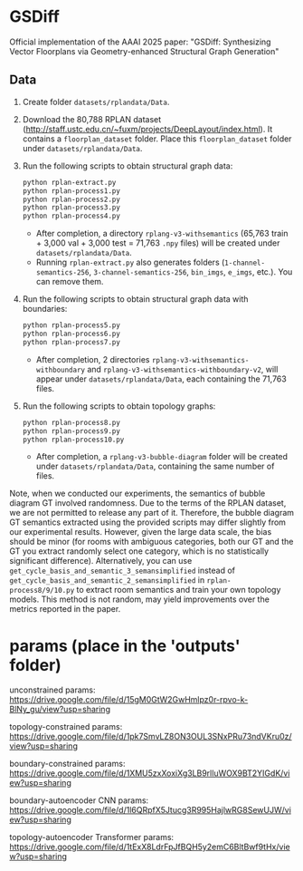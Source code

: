 # GSDiff
Official implementation of the AAAI 2025 paper: "GSDiff: Synthesizing Vector Floorplans via Geometry-enhanced Structural Graph Generation"

## Data
1. Create folder `datasets/rplandata/Data`.
2. Download the 80,788 RPLAN dataset (http://staff.ustc.edu.cn/~fuxm/projects/DeepLayout/index.html). It contains a `floorplan_dataset` folder. Place this `floorplan_dataset` folder under `datasets/rplandata/Data`.
3. Run the following scripts to obtain structural graph data:
   ```bash
   python rplan-extract.py
   python rplan-process1.py
   python rplan-process2.py
   python rplan-process3.py
   python rplan-process4.py
   ```
   - After completion, a directory `rplang-v3-withsemantics` (65,763 train + 3,000 val + 3,000 test = 71,763 `.npy` files) will be created under `datasets/rplandata/Data`.
   - Running `rplan-extract.py` also generates folders (`1-channel-semantics-256`, `3-channel-semantics-256`, `bin_imgs`, `e_imgs`, etc.). You can remove them.

4. Run the following scripts to obtain structural graph data with boundaries:
   ```bash
   python rplan-process5.py
   python rplan-process6.py
   python rplan-process7.py
   ```
   - After completion, 2 directories `rplang-v3-withsemantics-withboundary` and `rplang-v3-withsemantics-withboundary-v2`, will appear under `datasets/rplandata/Data`, each containing the 71,763 files.

5. Run the following scripts to obtain topology graphs:
   ```bash
   python rplan-process8.py
   python rplan-process9.py
   python rplan-process10.py
   ```
   - After completion, a `rplang-v3-bubble-diagram` folder will be created under `datasets/rplandata/Data`, containing the same number of files.

Note, when we conducted our experiments, the semantics of bubble diagram GT involved randomness. Due to the terms of the RPLAN dataset, we are not permitted to release any part of it. Therefore, the bubble diagram GT semantics extracted using the provided scripts may differ slightly from our experimental results. However, given the large data scale, the bias should be minor (for rooms with ambiguous categories, both our GT and the GT you extract randomly select one category, which is no statistically significant difference).
Alternatively, you can use `get_cycle_basis_and_semantic_3_semansimplified` instead of `get_cycle_basis_and_semantic_2_semansimplified` in `rplan-process8/9/10.py` to extract room semantics and train your own topology models. This method is not random, may yield improvements over the metrics reported in the paper.




# params (place in the 'outputs' folder)
unconstrained params: https://drive.google.com/file/d/15gM0GtW2GwHmlpz0r-rpvo-k-BlNy_gu/view?usp=sharing

topology-constrained params: https://drive.google.com/file/d/1pk7SmvLZ8ON3OUL3SNxPRu73ndVKru0z/view?usp=sharing

boundary-constrained params: https://drive.google.com/file/d/1XMU5zxXoxiXg3LB9rlluWOX9BT2YIGdK/view?usp=sharing

boundary-autoencoder CNN params: https://drive.google.com/file/d/1l6QRpfX5Jtucg3R995HajlwRG8SewUJW/view?usp=sharing

topology-autoencoder Transformer params: https://drive.google.com/file/d/1tExX8LdrFpJfBQH5y2emC6BltBwf9tHx/view?usp=sharing

